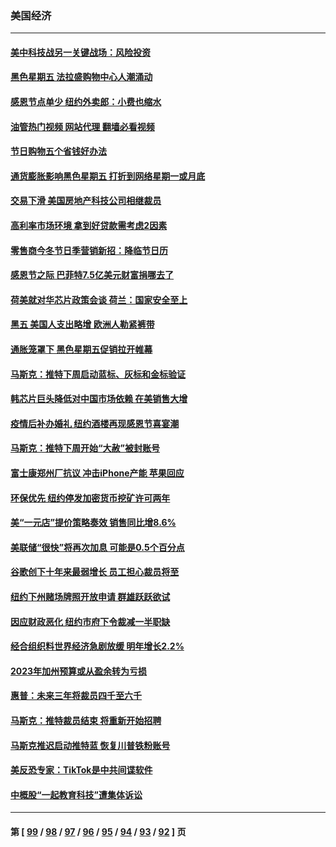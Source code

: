 ### 美国经济
---
#### [美中科技战另一关键战场：风险投资](../../pages/ncid1078158/n13873321.md?11270845) 
#### [黑色星期五 法拉盛购物中心人潮涌动](../../pages/ncid1078158/n13873387.md?11270845) 
#### [感恩节点单少 纽约外卖郎：小费也缩水](../../pages/ncid1078158/n13873392.md?11270845) 
#### [油管热门视频 网站代理 翻墙必看视频](http://138.2.39.72:81/youtube.html?epic-marker?11270845)
#### [节日购物五个省钱好办法](../../pages/ncid1078158/n13873400.md?11270845) 
#### [通货膨胀影响黑色星期五 打折到网络星期一或月底](../../pages/ncid1078158/n13873384.md?11270845) 
#### [交易下滑 美国房地产科技公司相继裁员](../../pages/ncid1078158/n13873382.md?11270845) 
#### [高利率市场环境 拿到好贷款需考虑2因素](../../pages/ncid1078158/n13873361.md?11270845) 
#### [零售商今冬节日季营销新招：降临节日历](../../pages/ncid1078158/n13873130.md?11270845) 
#### [感恩节之际 巴菲特7.5亿美元财富捐哪去了](../../pages/ncid1078158/n13873205.md?11270845) 
#### [荷美就对华芯片政策会谈 荷兰：国家安全至上](../../pages/ncid1078158/n13873080.md?11270845) 
#### [黑五 美国人支出略增 欧洲人勒紧裤带](../../pages/ncid1078158/n13873127.md?11270845) 
#### [通胀笼罩下 黑色星期五促销拉开帷幕](../../pages/ncid1078158/n13873074.md?11270845) 
#### [马斯克：推特下周启动蓝标、灰标和金标验证](../../pages/ncid1078158/n13872957.md?11270845) 
#### [韩芯片巨头降低对中国市场依赖 在美销售大增](../../pages/ncid1078158/n13872792.md?11270845) 
#### [疫情后补办婚礼 纽约酒楼再现感恩节喜宴潮](../../pages/ncid1078158/n13872709.md?11270845) 
#### [马斯克：推特下周开始“大赦”被封账号](../../pages/ncid1078158/n13872553.md?11270845) 
#### [富士康郑州厂抗议 冲击iPhone产能 苹果回应](../../pages/ncid1078158/n13872430.md?11270845) 
#### [环保优先 纽约停发加密货币挖矿许可两年](../../pages/ncid1078158/n13872013.md?11270845) 
#### [美“一元店”提价策略奏效 销售同比增8.6%](../../pages/ncid1078158/n13871863.md?11270845) 
#### [美联储“很快”将再次加息 可能是0.5个百分点](../../pages/ncid1078158/n13871860.md?11270845) 
#### [谷歌创下十年来最弱增长 员工担心裁员将至](../../pages/ncid1078158/n13871721.md?11270845) 
#### [纽约下州赌场牌照开放申请 群雄跃跃欲试](../../pages/ncid1078158/n13871294.md?11270845) 
#### [因应财政恶化 纽约市府下令裁减一半职缺](../../pages/ncid1078158/n13871297.md?11270845) 
#### [经合组织料世界经济急剧放缓 明年增长2.2%](../../pages/ncid1078158/n13871095.md?11270845) 
#### [2023年加州预算或从盈余转为亏损](../../pages/ncid1078158/n13871180.md?11270845) 
#### [惠普：未来三年将裁员四千至六千](../../pages/ncid1078158/n13871130.md?11270845) 
#### [马斯克：推特裁员结束 将重新开始招聘](../../pages/ncid1078158/n13871006.md?11270845) 
#### [马斯克推迟启动推特蓝 恢复川普铁粉账号](../../pages/ncid1078158/n13870442.md?11270845) 
#### [美反恐专家：TikTok是中共间谍软件](../../pages/ncid1078158/n13870989.md?11270845) 
#### [中概股“一起教育科技”遭集体诉讼](../../pages/ncid1078158/n13870600.md?11270845) 

---
#### 第 [ [99](./99.md?11270845) / [98](./98.md?11270845) / [97](./97.md?11270845) / [96](./96.md?11270845) / [95](./95.md?11270845) / [94](./94.md?11270845) / [93](./93.md?11270845) / [92](./92.md?11270845) ] 页
